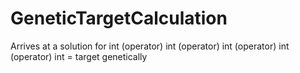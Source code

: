# GeneticTargetCalculation
Arrives at a solution for int (operator) int (operator) int (operator) int (operator) int = target genetically
